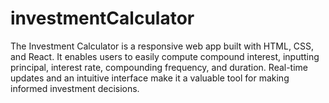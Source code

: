 # investmentCalculator
The Investment Calculator is a responsive web app built with HTML, CSS, and React. It enables users to easily compute compound interest, inputting principal, interest rate, compounding frequency, and duration. Real-time updates and an intuitive interface make it a valuable tool for making informed investment decisions.
